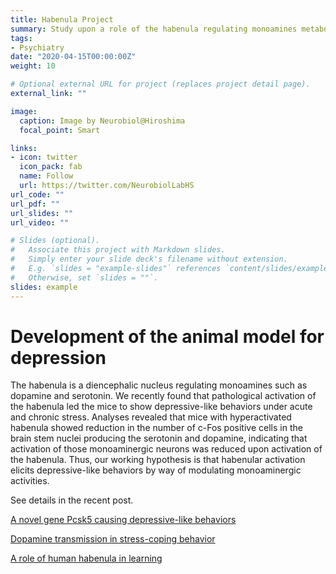 ```yaml
---
title: Habenula Project
summary: Study upon a role of the habenula regulating monoamines metabolism in depression
tags:
- Psychiatry
date: "2020-04-15T00:00:00Z"
weight: 10

# Optional external URL for project (replaces project detail page).
external_link: ""

image:
  caption: Image by Neurobiol@Hiroshima
  focal_point: Smart

links:
- icon: twitter
  icon_pack: fab
  name: Follow
  url: https://twitter.com/NeurobiolLabHS
url_code: ""
url_pdf: ""
url_slides: ""
url_video: ""

# Slides (optional).
#   Associate this project with Markdown slides.
#   Simply enter your slide deck's filename without extension.
#   E.g. `slides = "example-slides"` references `content/slides/example-slides.md`.
#   Otherwise, set `slides = ""`.
slides: example
---
```

# Development of the animal model for depression
The habenula is a diencephalic nucleus regulating monoamines such as dopamine and serotonin. We recently found that pathological activation of the habenula led the mice to show depressive-like behaviors under acute and chronic stress. Analyses revealed that mice with hyperactivated habenula showed reduction in the number of c-Fos positive cells in the brain stem nuclei producing the serotonin and dopamine, indicating that activation of those monoaminergic neurons was reduced upon activation of the habenula. Thus, our working hypothesis is that habenular activation elicits  depressive-like behaviors by way of  modulating monoaminergic activities.

See details in the recent post.

[A novel gene Pcsk5 causing depressive-like behaviors](../../post/20200918)

[Dopamine transmission in stress-coping behavior](../../post/20200829)

[A role of human habenula in learning](../../post/20200512)
